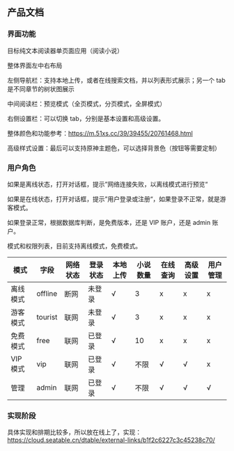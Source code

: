 ## 产品文档

### 界面功能

目标纯文本阅读器单页面应用（阅读小说）

整体界面左中右布局

左侧导航栏：支持本地上传，或者在线搜索文档，并以列表形式展示；另一个 tab 是不同章节的树状图展示

中间阅读栏：预览模式（全页模式，分页模式，全屏模式）

右侧设置栏：可以切换 tab，分别是基本设置和高级设置。

整体颜色和功能参考：https://m.51xs.cc/39/39455/20761468.html

高级样式设置：最后可以支持原神主题色，可以选择背景色（按钮等需要定制）

### 用户角色

如果是离线状态，打开对话框，提示”网络连接失败，以离线模式进行预览“

如果是在线状态，打开对话框，提示”用户登录或注册“，如果登录不正常，就是游客模式。

如果登录正常，根据数据库判断，是免费版本，还是 VIP 账户，还是 admin 账户。

模式和权限列表，目前支持离线模式，免费模式。

| 模式     | 字段    | 网络状态 | 登录状态 | 本地上传 | 小说数量 | 在线查询 | 高级设置 | 用户管理 |
| -------- | ------- | -------- | -------- | -------- | -------- | -------- | -------- | -------- |
| 离线模式 | offline | 断网     | 未登录   | √        | 3        | x        | x        | x        |
| 游客模式 | tourist | 联网     | 未登录   | √        | 3        | x        | x        | x        |
| 免费模式 | free    | 联网     | 已登录   | √        | 10       | x        | x        | x        |
| VIP 模式 | vip     | 联网     | 已登录   | √        | 不限     | √        | √        | x        |
| 管理     | admin   | 联网     | 已登录   | √        | 不限     | √        | √        | √        |

### 实现阶段

具体实现和排期比较多，所以放在线上了，实现：https://cloud.seatable.cn/dtable/external-links/b1f2c6227c3c45238c70/

